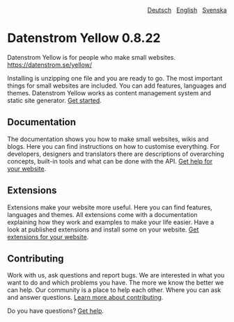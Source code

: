 <p align="right"><a href="README-de.md">Deutsch</a> &nbsp; <a href="README.md">English</a> &nbsp; <a href="README-sv.md">Svenska</a></p>

# Datenstrom Yellow 0.8.22

Datenstrom Yellow is for people who make small websites. https://datenstrom.se/yellow/

Installing is unzipping one file and you are ready to go. The most important things for small websites are included. You can add features, languages and themes. Datenstrom Yellow works as content management system and static site generator. [Get started](https://datenstrom.se/yellow/help/how-to-get-started).

## Documentation

The documentation shows you how to make small websites, wikis and blogs. Here you can find instructions on how to customise everything. For developers, designers and translators there are descriptions of overarching concepts, built-in tools and what can be done with the API. [Get help for your website](https://datenstrom.se/yellow/help/).

## Extensions 

Extensions make your website more useful. Here you can find features, languages and themes. All extensions come with a documentation explaining how they work and examples to make your life easier. Have a look at published extensions and install some on your website. [Get extensions for your website](https://github.com/datenstrom/yellow-extensions).

## Contributing

Work with us, ask questions and report bugs. We are interested in what you want to do and which problems you have. The more we know the better we can help. Our community is a place to help each other. Where you can ask and answer questions. [Learn more about contributing](https://datenstrom.se/yellow/help/contributing-guidelines).

Do you have questions? [Get help](https://datenstrom.se/yellow/help/).
